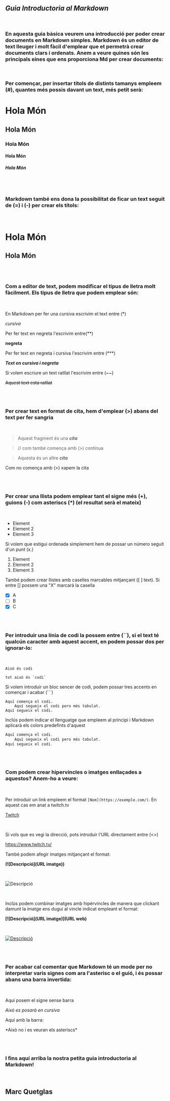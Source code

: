 ## ***Guia Introductoria al Markdown***

</br>

### En aquesta guia bàsica veurem una introducció per poder crear documents en Markdown simples. Markdown és un editor de text lleuger i molt fàcil d'emplear que et permetrà crear documents clars i ordenats. Anem a veure quines són les principals eines que ens proporciona Md per crear documents:

</br>

### Per començar, per insertar títols de distints tamanys empleem (#), quantes més possis davant un text, més petit serà: 

# Hola Món

## Hola Món

### Hola Món

#### Hola Món

##### Hola Món

</br>
</br>

### Markdown també ens dona la possibilitat de ficar un text seguit de (=) i (-) per crear els títols:

</br>

Hola Món
=
Hola Món
-

</br>
</br>

### Com a editor de text, podem modificar el tipus de lletra molt fàcilment. Els tipus de lletra que podem emplear són:

</br>

En Markdown per fer una cursiva escrivim el text entre (*)

*cursiva* 

Per fer text en negreta l'escrivim entre(**)

**negreta**

Per fer text en negreta i cursiva l'escrivim entre (***)

***Text en cursiva i negreta***

Si volem escriure un text ratllat l'escrivim entre (~~)

~~Aquest text esta ratllat~~

</br>
</br>

### Per crear text en format de cita, hem d'emplear (>) abans del text per fer sangria

</br>

>Aquest fragment és una ***cita***

> // com també comença amb (>) continua 

>Aquesta és un altre ***cita***

Com no comença amb (>) xapem la cita

</br>
</br>

### Per crear una llista podem emplear tant el signe més (+), guions (-) com asteriscs (*) (el resultat serà el mateix)

</br>

+ Element 
+ Element 2
+ Element 3

Si volem que estigui ordenada simplement hem de possar un número seguit d'un punt (x.)

1. Element 
2. Element 2
3. Element 3

També podem crear llistes amb caselles marcables mitjançant ([ ] text). Si entre [] possem una "X" marcarà la casella

+ [x] A
+ [ ] B
+ [x] C

</br>
</br>

### Per introduir una línia de codi la possem entre (``), si el text té qualcún caracter amb aquest accent, en podem possar dos per ignorar-lo:

</br>

`Això és codi`

``tot això és `codi` ``

Si volem introduir un bloc sencer de codi, podem possar tres accents en començar i acabar (```)

```
Aquí comença el codi.
    Aquí segueix el codi pero més tabulat.
Aquí segueix el codi.
```

Inclús podem indicar el llenguatge que empleem al principi i Markdown aplicarà els colors predefints d'aquest

```js
Aquí comença el codi.
    Aquí segueix el codi pero més tabulat.
Aquí segueix el codi.
```

</br>
</br>

### Com podem crear hipervincles o imatges enllaçades a aquestos? Anem-ho a veure:

</br>

Per introduir un link empleem el format `[Nom](https://exemple.com/)`. En aquest cas em anat a twitch.tv

[Twitch](https://www.twitch.tv/  "link a twitch" )

</br>

Si vols que es vegi la direcció, pots introduir l'URL directament entre (<>)

<https://www.twitch.tv/>


També podem afegir imatges mitjançant el format:  

**(![Descripció](URL imatge))**

</br>

![Descripció](https://estaticos.muyinteresante.es/media/cache/1140x_thumb/uploads/images/gallery/5d9208eb5cafe81a0f3c986a/delfin0_0.jpg)  

</br>


Inclús podem combinar imatges amb hipérvincles de manera que clickant damunt la imatge ens dugui al vincle indicat empleant el format:  

**[![Descripció](URL imatge)](URL web)**

</br>

[![Descripció](https://estaticos.muyinteresante.es/media/cache/1140x_thumb/uploads/images/gallery/5d9208eb5cafe81a0f3c986a/delfin0_0.jpg)](https://www.salvemosalosdelfines.org/)


</br>
</br>

### Per acabar cal comentar que Markdown té un mode per no interpretar varis signes com ara l'asterisc o el guió, i és possar abans una barra invertida:

</br>

Aqui posem el signe sense barra 

*Això es posarà en cursiva*

Aquí amb la barra:

\*Això no i es veuran els asteriscs*

</br>
</br>

### I fins aquí arriba la nostra petita guia introductoria al Markdown!

</br>

## Marc Quetglas 



